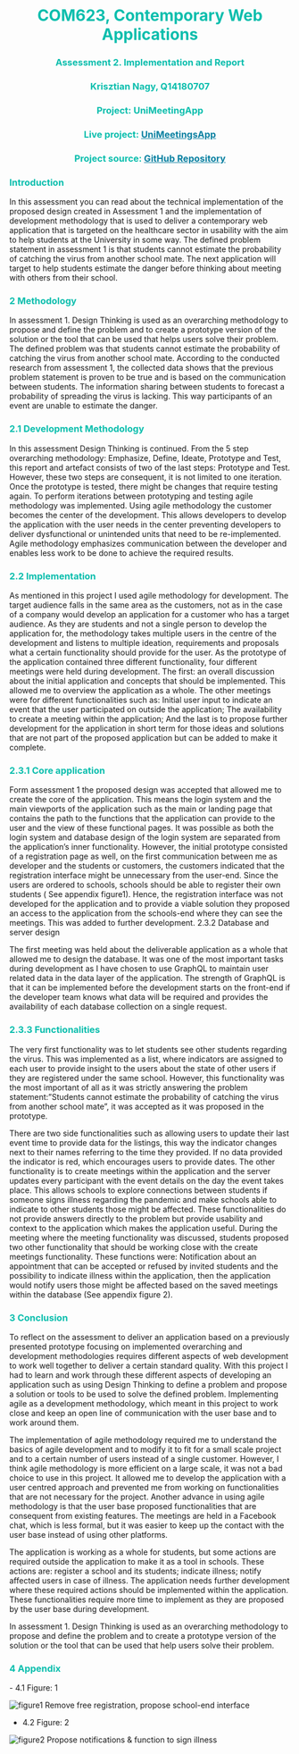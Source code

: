 <h1 style="color:#0abead; text-align: center;"> COM623, Contemporary Web Applications</h1>
<h3 style="color:#0abead; text-align: center;">Assessment 2. Implementation and Report </h3>
<h3 style="color:#0abead; text-align: center;">Krisztian Nagy, Q14180707</h3>
<h3 style="color:#0abead; text-align: center;">Project: UniMeetingApp</h3>

<h3 style="color:#0abead; text-align: center;">Live project: <a href="https://unimeetingsapp.herokuapp.com/" style="color:#0880A1; font-weight: bold" rel="noopener noreferrer" target="_blank">UniMeetingsApp</a></h3>

<h3 style="color:#0abead; text-align: center;">Project source: <a href="https://github.com/Chrys-code/com623
" style="color:#0880A1; font-weight: bold" rel="noopener noreferrer" target="_blank">GitHub Repository</a></h3>

<h3 style="color:#0abead; text-align: left;">Introduction</h3>

In this assessment you can read about the technical implementation of the proposed design created in Assessment 1 and the implementation of development methodology that is used to deliver a contemporary web application that is targeted on the healthcare sector in usability with the aim to help students at the University in some way. The defined problem statement in assessment 1 is that students cannot estimate the probability of catching the virus from another school mate. The next application will target to help students estimate the danger before thinking about meeting with others from their school.

<h3 style="color:#0abead; text-align: left;">2 Methodology</h3>

In assessment 1. Design Thinking is used as an overarching methodology to propose and define the problem and to create a prototype version of the solution or the tool that can be used that helps users solve their problem. The defined problem was that students cannot estimate the probability of catching the virus from another school mate. According to the conducted research from assessment 1, the collected data shows that the previous problem statement is proven to be true and is based on the communication between students. The information sharing between students to forecast a probability of spreading the virus is lacking. This way participants of an event are unable to estimate the danger.

<h3 style="color:#0abead; text-align: left;">2.1 Development Methodology</h3>

In this assessment Design Thinking is continued. From the 5 step overarching methodology: Emphasize, Define, Ideate, Prototype and Test, this report and artefact consists of two of the last steps: Prototype and Test. However, these two steps are consequent, it is not limited to one iteration. Once the prototype is tested, there might be changes that require testing again. To perform iterations between prototyping and testing agile methodology was implemented. Using agile methodology the customer becomes the center of the development. This allows developers to develop the application with the user needs in the center preventing developers to deliver dysfunctional or unintended units that need to be re-implemented. Agile methodology emphasizes communication between the developer and enables less work to be done to achieve the required results.

<h3 style="color:#0abead; text-align: left;">2.2 Implementation</h3>

As mentioned in this project I used agile methodology for development. The target audience falls in the same area as the customers, not as in the case of a company would develop an application for a customer who has a target audience. As they are students and not a single person to develop the application for, the methodology takes multiple users in the centre of the development and listens to multiple ideation, requirements and proposals what a certain functionality should provide for the user. As the prototype of the application contained three different functionality, four different meetings were held during development. The first: an overall discussion about the initial application and concepts that should be implemented. This allowed me to overview the application as a whole. The other meetings were for different functionalities such as: Initial user input to indicate an event that the user participated on outside the application; The availability to create a meeting within the application; And the last is to propose further development for the application in short term for those ideas and solutions that are not part of the proposed application but can be added to make it complete.

<h3 style="color:#0abead; text-align: left;">2.3.1 Core application</h3>

Form assessment 1 the proposed design was accepted that allowed me to create the core of the application. This means the login system and the main viewports of the application such as the main or landing page that contains the path to the functions that the application can provide to the user and the view of these functional pages. It was possible as both the login system and database design of the login system are separated from the application’s inner functionality. However, the initial prototype consisted of a registration page as well, on the first communication between me as developer and the students or customers, the customers indicated that the registration interface might be unnecessary from the user-end. Since the users are ordered to schools, schools should be able to register their own students ( See appendix figure1). Hence, the registration interface was not developed for the application and to provide a viable solution they proposed an access to the application from the schools-end where they can see the meetings. This was added to further development.
2.3.2 Database and server design

The first meeting was held about the deliverable application as a whole that allowed me to design the database. It was one of the most important tasks during development as I have chosen to use GraphQL to maintain user related data in the data layer of the application. The strength of GraphQL is that it can be implemented before the development starts on the front-end if the developer team knows what data will be required and provides the availability of each database collection on a single request.

<h3 style="color:#0abead; text-align: left;">2.3.3 Functionalities</h3>

The very first functionality was to let students see other students regarding the virus. This was implemented as a list, where indicators are assigned to each user to provide insight to the users about the state of other users if they are registered under the same school. However, this functionality was the most important of all as it was strictly answering the problem statement:”Students cannot estimate the probability of catching the virus from another school mate”, it was accepted as it was proposed in the prototype.

There are two side functionalities such as allowing users to update their last event time to provide data for the listings, this way the indicator changes next to their names referring to the time they provided. If no data provided the indicator is red, which encourages users to provide dates. The other functionality is to create meetings within the application and the server updates every participant with the event details on the day the event takes place. This allows schools to explore connections between students if someone signs illness regarding the pandemic and make schools able to indicate to other students those might be affected. These functionalities do not provide answers directly to the problem but provide usability and context to the application which makes the application useful. During the meeting where the meeting functionality was discussed, students proposed two other functionality that should be working close with the create meetings functionality. These functions were: Notification about an appointment that can be accepted or refused by invited students and the possibility to indicate illness within the application, then the application would notify users those might be affected based on the saved meetings within the database (See appendix figure 2).

<h3 style="color:#0abead; text-align: left;">3 Conclusion</h3>

To reflect on the assessment to deliver an application based on a previously presented prototype focusing on implemented overarching and development methodologies requires different aspects of web development to work well together to deliver a certain standard quality. With this project I had to learn and work through these different aspects of developing an application such as using Design Thinking to define a problem and propose a solution or tools to be used to solve the defined problem. Implementing agile as a development methodology, which meant in this project to work close and keep an open line of communication with the user base and to work around them.

The implementation of agile methodology required me to understand the basics of agile development and to modify it to fit for a small scale project and to a certain number of users instead of a single customer. However, I think agile methodology is more efficient on a large scale, it was not a bad choice to use in this project. It allowed me to develop the application with a user centred approach and prevented me from working on functionalities that are not necessary for the project. Another advance in using agile methodology is that the user base proposed functionalities that are consequent from existing features. The meetings are held in a Facebook chat, which is less formal, but it was easier to keep up the contact with the user base instead of using other platforms.

The application is working as a whole for students, but some actions are required outside the application to make it as a tool in schools. These actions are: register a school and its students; indicate illness; notify affected users in case of illness. The application needs further development where these required actions should be implemented within the application. These functionalities require more time to implement as they are proposed by the user base during development.

In assessment 1. Design Thinking is used as an overarching methodology to propose and define the problem and to create a prototype version of the solution or the tool that can be used that help users solve their problem.

<h3 style="color:#0abead; text-align: left;">4 Appendix</h3>
 - 4.1 Figure: 1
 
 ![figure1](https://user-images.githubusercontent.com/55841911/104658170-26cff200-56ba-11eb-961e-7aa046332e47.png)
 Remove free registration, propose school-end interface

 

 - 4.2 Figure: 2
 
 ![figure2](https://user-images.githubusercontent.com/55841911/104658298-6565ac80-56ba-11eb-9229-fa9495beefd4.png)
 Propose notifications & function to sign illness


